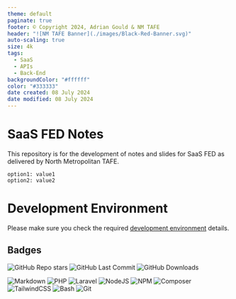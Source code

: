 ```yaml
---
theme: default
paginate: true
footer: © Copyright 2024, Adrian Gould & NM TAFE
header: "![NM TAFE Banner](./images/Black-Red-Banner.svg)"
auto-scaling: true
size: 4k
tags:
  - SaaS
  - APIs
  - Back-End
backgroundColor: "#ffffff"
color: "#333333"
date created: 08 July 2024
date modified: 08 July 2024
---
```


# SaaS FED Notes

This repository is for the development of notes and slides for SaaS FED as delivered by North Metropolitan TAFE.



```table-of-contents
option1: value1
option2: value2
```

# Development Environment

Please make sure you check the required [development environment](session-01/Development-Environments.md) details.

## Badges

![GitHub Repo stars](https://img.shields.io/github/stars/AdyGCode/SaaS-FED-Notes?style=for-the-badge)
![GitHub Last Commit](https://img.shields.io/github/last-commit/AdyGCode/ISaaS-FED-Notes?style=for-the-badge)
![GitHub Downloads](https://img.shields.io/github/downloads/AdyGCode/SaaS-FED-Notes/total?style=for-the-badge)

![Markdown](https://img.shields.io/badge/markdown-%23000000.svg?style=for-the-badge&logo=markdown&logoColor=white)
![PHP](https://img.shields.io/badge/php-777BB4?style=for-the-badge&logo=php&logoColor=ffffff)
![Laravel](https://img.shields.io/badge/laravel-FF2D20?style=for-the-badge&logo=laravel&logoColor=ffffff)
![NodeJS](https://img.shields.io/badge/node.js-5FA04E?style=for-the-badge&logo=nodedotjs&logoColor=ffffff)
![NPM](https://img.shields.io/badge/npm-CB3837?style=for-the-badge&logo=npm&logoColor=ffffff)
![Composer](https://img.shields.io/badge/composer-3670A0?style=for-the-badge&logo=composer&logoColor=ffffff)
![TailwindCSS](https://img.shields.io/badge/tailwindcss-06B6D4?style=for-the-badge&logo=tailwindcss&logoColor=ffffff)
![Bash](https://img.shields.io/badge/bash-4EAA25?style=for-the-badge&logo=gnubash&logoColor=ffffff)
![Git](https://img.shields.io/badge/git-F05032?style=for-the-badge&logo=git&logoColor=ffffff)